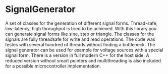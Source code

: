 # SignalGenerator
A set of classes for the generation of different signal forms. Thread-safe, low-latency, high throughput is tried to be achieved.
With this library you can generate signal forms like sine, step or triangle. The classes for the signals are fully threadsafe for
write and read operations. The code was testes with several hundred of threads without finding a bottleneck. The signal generator
can be used for example for voltage sources with a special signal form.
There is a version in full modern C++ for the host side. A reduced version without smart pointers and multithreading is also included for a possible microcontroller implementation.
